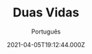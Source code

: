 ---
id: '12613b49-ec8b-4004-8c5a-82a57e291a06'
type: 'movie' # Filme, Série, Anime
title: "Duas Vidas"
synopsis: ["Se você tivesse a chance de encontrar consigo mesmo quando tinha 8 anos de idade, será que aquela feliz criança gostaria de ver o que você se tornou quando cresceu? Em se tratando de Russ Duritz, a resposta é um ressoante “Não!”. Russ (Bruce Willis) tem sua pacata vida como um profissional bem-sucedido virada de cabeça para baixo quando, de forma mágica e inesperada, encontra Rusty, ele mesmo com apenas 8 anos (Spencer Breslin). Rusty é um doce e ligeiramente gordo menino que não fica nada feliz ao ver seus sonhos de ser um piloto de avião irem por água abaixo após conhecer sua versão adulta. Porém, o convívio de ambos irá ajudar Russ a relembrar seus sonhos de infância, para que ele possa se tornar o adulto que sonhava ser quando criança.",
]
originalTitle: "The Kid"
date: '2021-04-05T19:12:44.000Z'
update: '2021-04-05T19:12:44.000Z'
releaseDate: '2000-07-07T03:00:00.000Z'
imdb:
  rating: '8.3' # 8.5
  id: '' # tt0470752
duration: '1h 44 Min'
trailer:
  urls: [
    'AFlZ6pVtnv0',
  ]
tags: ['1080p']
genre: ['Comédia', 'Fantasia'] #
quality: 'WEB-DL' # BluRay, WEB-DL, HDTV, WEB-DL4K, WEB-DLe
format: 'Mkv' # MKV, MP4, TS
audio: 'Português, Inglês' # Dublado, Legendado, Dual Audio, Dub & Leg
subtitle: 'Português' # Português, inglês,
size: '2.68 GB' # 4.8 GB
audioQuality: 10
videoQuality: 10
directors: []
#  - name: 'Lana Wachowski'
#    image: ''
#  - name: 'Lilly Wachowski'
#    image: ''
cast: []
#  - name: 'Keanu Reeves'
#    image: ''
#    characterName: 'Neo'
writers: []
#  - name: ''
#    image: ''
maturityRating:
  age: '' # L , 10, 12, 14, 16, 18
  topics: [''] # Violence, Illegal drugs, Inappropriate Language, Legal Drugs, Sexual Content, Extreme Violence
###########################################
download:
  
  - url: 'magnet:?xt=urn:btih:cc5533531ba09ada68f7aff03b2e1ccf600ec5f1&dn=LAPUMiA.Org%20-%20Duas%20Vidas%202000%205.1%20(1080p)&tr=udp%3a%2f%2ftracker.opentrackr.org%3a1337%2fannounce&tr=udp%3a%2f%2ftracker.openbittorrent.com%3a80%2fannounce&tr=udp%3a%2f%2ftracker.trackerfix.com%3a80%2fannounce&tr=udp%3a%2f%2ftracker.coppersurfer.tk%3a6969%2fannounce&tr=udp%3a%2f%2ftracker.leechers-paradise.org%3a6969%2fannounce&tr=udp%3a%2f%2feddie4.nl%3a6969%2fannounce&tr=udp%3a%2f%2fp4p.arenabg.com%3a1337%2fannounce&tr=udp%3a%2f%2fexplodie.org%3a6969%2fannounce&tr=udp%3a%2f%2fzer0day.ch%3a1337%2fannounce'
    resolution: '1080p' # 720p, 1080p, 4K,
    audio: 'Dual Áudio' # Dublado, Legendado, Dual Audio
    size: '' # 4.8 GB
    quality: '' # BluRay, WEB-DL
    format: '' # MKV
images:
  cover: '/assets/movies/duas-vidas.jpg'
  background: '/assets/movies/'
---